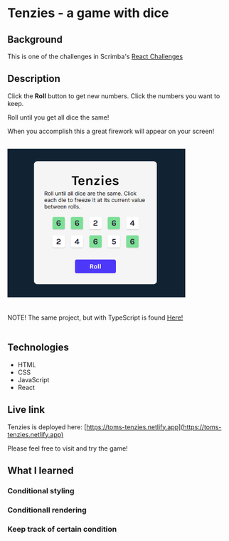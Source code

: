 # Tenzies - a game with dice

## Background
This is one of the challenges in Scrimba's <a href="https://v2.scrimba.com/react-challenges-c02n">React Challenges</a> 

## Description
Click the **Roll** button to get new numbers. Click the numbers you want to keep.

Roll until you get all dice the same!

When you accomplish this a great firework will appear on your screen!

<br/>
<img src="./tenzies.png" alt="Screenshot of Tenzies game." width="400px"/>

<br/>
<br/>
<br/>
NOTE! The same project, but with TypeScript is found <a href="https://github.com/qserena/11-tenzies-ts/">Here!</a> 
<br/>
<br/>

## Technologies
- HTML
- CSS
- JavaScript
- React

## Live link
Tenzies is deployed here:
[https://toms-tenzies.netlify.app](https://toms-tenzies.netlify.app)

Please feel free to visit and try the game!

## What I learned
### Conditional styling

### Conditionall rendering

### Keep track of certain condition
